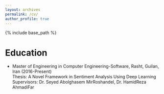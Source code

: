 ```yaml
---
layout: archives
permalink: /cv/
author_profile: true
---
```

{% include base_path %}
<h1>Education</h1>
<ul>
<li>
 Master of Engineering in Computer Engineering-Software, Rasht, Guilan, Iran (2016-Present)<br>
 Thesis: A Novel Framework in Sentiment Analysis Using Deep Learning<br>
 Supervisors: Dr. Seyed Abolghasem MirRoshandel, Dr. HamidReza AhmadiFar
</li>
</ul>
